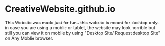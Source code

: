 # CreativeWebsite.github.io
This Website was made just for fun..
this website is meant for desktop only.
in case you are using a moblie or tablet, the website may look horrible but still you can view it on moblie by using "Desktop Site/ Request desktop Site" on Any Moblie browser.
